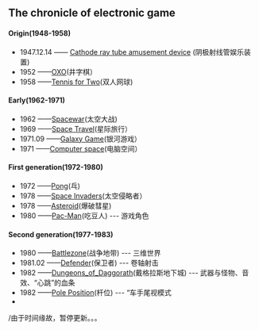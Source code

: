 ## The chronicle of electronic game 
#### Origin(1948-1958)
- 1947.12.14 —— [Cathode ray tube amusement device](http://www.pong-story.com/2455992.pdf) (阴极射线管娱乐装置)  
- 1952 ——[OXO](http://www.pong-story.com/1952.htm)(井字棋）
- 1958 ——[Tennis for Two](http://video.sina.com.cn/p/tech/it/v/2011-01-17/144561239431.html?sudaref=blog.csdn.net&display=0)(双人网球)
#### Early(1962-1971)
- 1962 ——[Spacewar](https://archive.org/details/pdp1_spacewar)(太空大战)
- 1969 ——[Space Travel](https://www.youqu.ovh/%E5%AD%A6%E4%B9%A0/zh/%E6%98%9F%E9%99%85%E6%97%85%E8%A1%8C_(1969%E5%B9%B4%E6%B8%B8%E6%88%8F))(星际旅行）
- 1971.09 ——[Galaxy Game](http://allincolorforaquarter.blogspot.com/2013/03/galaxy-game.html)(银河游戏）
- 1971 ——[Computer space](https://en.wikipedia.org/wiki/Computer_Space)(电脑空间）
#### First generation(1972-1980)
- 1972 ——[Pong](http://www.ponggame.org/)(乓)
- 1978 ——[Space Invaders](https://www.arcade-museum.com/game_detail.php?letter=S&game_id=9662)(太空侵略者）
- 1978 ——[Asteroid](http://www.freeasteroids.org/)(爆破彗星)
- 1980 ——[Pac-Man](https://www.google.com/doodles/30th-anniversary-of-pac-man)(吃豆人) --- 游戏角色
#### Second generation(1977-1983)
- 1980 ——[Battlezone](https://www.retrogames.cz/play_110-Atari2600.php)(战争地带) --- 三维世界
- 1981.02 ——[Defender](http://www.free80sarcade.com/defender.php)(保卫者)  --- 卷轴射击
- 1982 ——[Dungeons_of_Daggorath](https://archive.org/details/coco2cart_Dungeons_of_Daggorath_1982_26-3093_DynaMicro)(戴格拉斯地下城) --- 武器与怪物、音效、“心跳”的血条
- 1982 ——[Pole Position](https://www.retrogames.cz/play_064-Atari2600.php)(杆位) --- “车手尾视模式
-
/由于时间缘故，暂停更新。。。

